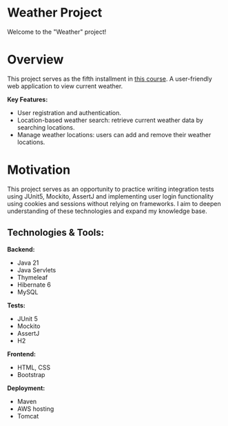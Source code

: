# Weather Project

Welcome to the "Weather" project!

# Overview

This project serves as the fifth installment in
[this course](https://zhukovsd.github.io/java-backend-learning-course/Projects/WeatherViewer/).
A user-friendly web application to view current weather. 

**Key Features:**
- User registration and authentication.
- Location-based weather search: retrieve current weather data by searching locations.
- Manage weather locations: users can add and remove their weather locations.

# Motivation

This project serves as an opportunity to practice writing integration tests using JUnit5, Mockito, AssertJ and 
implementing user login functionality using cookies and sessions without relying on frameworks.
I aim to deepen understanding of these technologies and expand my knowledge base.

## Technologies & Tools:

**Backend:**
- Java 21
- Java Servlets
- Thymeleaf
- Hibernate 6
- MySQL

**Tests:**
- JUnit 5
- Mockito
- AssertJ
- H2

**Frontend:**
- HTML, CSS
- Bootstrap

**Deployment:**
- Maven
- AWS hosting
- Tomcat